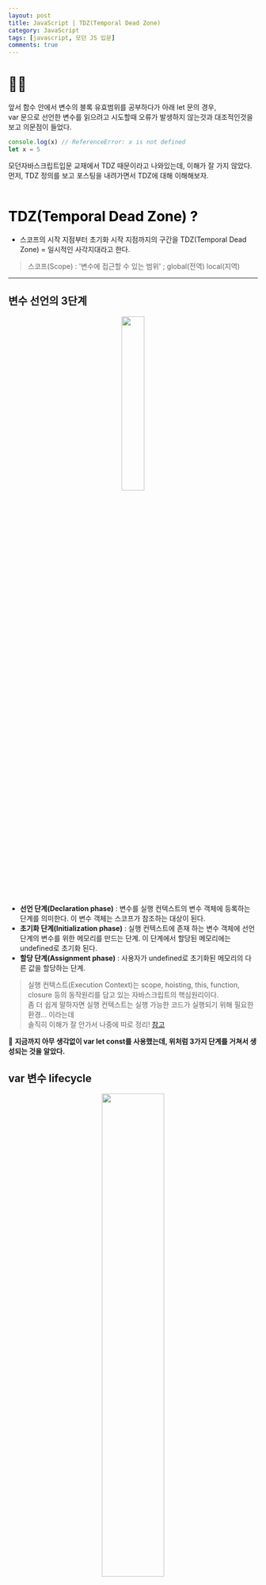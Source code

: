 ```yaml
---
layout: post
title: JavaScript | TDZ(Temporal Dead Zone)
category: JavaScript
tags: [javascript, 모던 JS 입문]
comments: true
---
```


# 🤷‍♂️ 
앞서 함수 안에서 변수의 블록 유효범위를 공부하다가 아래 let 문의 경우,   
var 문으로 선언한 변수를 읽으려고 시도할때 오류가 발생하지 않는것과 대조적인것을 보고 의문점이 들었다.
```javascript
console.log(x) // ReferenceError: x is not defined
let x = 5
```
모던자바스크립트입문 교재에서 TDZ 때문이라고 나와있는데, 이해가 잘 가지 않았다.   
먼저, TDZ 정의를 보고 포스팅을 내려가면서 TDZ에 대해 이해해보자.   
<br>

# <font color='black'> TDZ(Temporal Dead Zone) ? </font>
- 스코프의 시작 지점부터 초기화 시작 지점까지의 구간을 TDZ(Temporal Dead Zone) = 일시적인 사각지대라고 한다.
> 스코프(Scope) : '변수에 접근할 수 있는 범위' ; global(전역) local(지역)

---

## 변수 선언의 3단계
<p align="center"><img width="30%" src="https://user-images.githubusercontent.com/76654131/138394994-39408b4b-068d-4532-9f68-7f5995aecb35.png"></p>

- **선언 단계(Declaration phase)** : 변수를 실행 컨텍스트의 변수 객체에 등록하는 단계를 의미한다. 이 변수 객체는 스코프가 참조하는 대상이 된다.
- **초기화 단계(Initialization phase)** : 실행 컨텍스트에 존재 하는 변수 객체에 선언 단계의 변수를 위한 메모리를 만드는 단계. 이 단계에서 할당된 메모리에는 undefined로 초기화 된다.
- **할당 단계(Assignment phase)** : 사용자가 undefined로 초기화된 메모리의 다른 값을 할당하는 단계.

> 실행 컨텍스트(Execution Context)는 scope, hoisting, this, function, closure 등의 동작원리를 담고 있는 자바스크립트의 핵심원리이다.   
좀 더 쉽게 말하자면 실행 컨텍스트는 실행 가능한 코드가 실행되기 위해 필요한 환경... 이라는데   
솔직히 이해가 잘 안가서 나중에 따로 정리!  [참고](https://poiemaweb.com/js-execution-context)

🔎 **지금까지 아무 생각없이 var let const를 사용했는데, 위처럼 3가지 단계를 거쳐서 생성되는 것을 알았다.**

## var 변수 lifecycle
<p align="center"><img width="50%" src="https://user-images.githubusercontent.com/76654131/138396433-1c4dac06-0098-451e-8b03-19baf5d2f4e9.png">
</p>

- var 같은 경우 선언과 동시에 undefined라는 값으로 초기화가 된다. 즉, 선언 단계와 초기화 단계를 동시에 진행
- 그렇기 때문에 변수를 선언하기 전에 호출을 해도 undefined로 호출이 되는 호이스팅이 발생!

```javascript
console.log(x) // undefined
var x = 5
```

## let(const) 변수 lifecycle
<p align="center"><img width="50%" src="https://user-images.githubusercontent.com/76654131/138398124-93fd95dc-fb4c-4315-bff8-e7ba22661832.png"></p>

- let , const 변수들도 실행 컨텍스트 생성단계에서 메모리에 매핑이 일어나면서 호이스팅이 일어나지만 var 변수와 달리 초기화 단계가 일어나지 않는다.
- 그래서 실행 컨텍스트에 변수를 등록했지만, 메모리가 할당이 되질 않아 접근할 수 없어 참조 에러(ReferenceError)가 발생하는 것이었다.   
<br>
나는 지금까지 이런것도 모르고, <u>그냥 호이스팅이 되지 않는구나</u>라고 오해를 했던것이다.

🔥 **즉, let const 또한 선언 단계에서 실행 컨텍스트 변수 객체에 등록이 되어 호이스팅이 되지만,**  
**&nbsp;&nbsp;&nbsp;&nbsp;&nbsp;&nbsp;TDZ 구간에 의해 메모리가 할당이 되질 않아 참조 에러(ReferenceError) 발생하는 것이다.**
   
<br>
<br>
<br>

>**Reference**   
본 포스팅은 아래 사이트를 참조 및 인용하여 개인공부 용도로 작성되었습니다.   
잘못된 내용 피드백 주시면 반영하겠습니다. 감사합니다.   
[https://noogoonaa.tistory.com/78](https://noogoonaa.tistory.com/78)   
[https://caferion.netlify.app/JavaScript/variable/](https://caferion.netlify.app/JavaScript/variable/)
